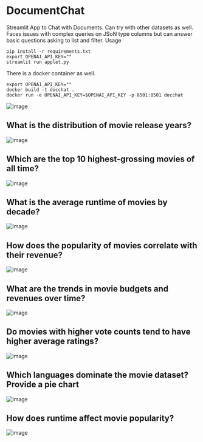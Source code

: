 # DocumentChat

Streamlit App to Chat with Documents. Can try with other datasets as well. 
Faces issues with complex queries on JSoN type columns but can answer basic questions asking to list and filter. 
Usage

```
pip install -r requirements.txt
export OPENAI_API_KEY=""
streamlit run applet.py
```

There is a docker container as well. 

```
export OPENAI_API_KEY=""
docker build -t docchat .
docker run -e OPENAI_API_KEY=$OPENAI_API_KEY -p 8501:8501 docchat
```

![image](https://github.com/user-attachments/assets/7e7c8c3a-07b7-40b6-96dd-a81fa2940388)

## What is the distribution of movie release years?
![image](https://github.com/user-attachments/assets/556a7edd-84db-4b0a-867d-fba35aa558f3)


## Which are the top 10 highest-grossing movies of all time?
![image](https://github.com/user-attachments/assets/d1eeb02e-4c4b-43a6-8487-cd4e2165f1d4)

## What is the average runtime of movies by decade?
![image](https://github.com/user-attachments/assets/e3a05d83-fdc6-4958-9818-6f5ca899cb52)


## How does the popularity of movies correlate with their revenue?
![image](https://github.com/user-attachments/assets/5a5b70de-a782-4b4e-8422-d2390e780a56)


## What are the trends in movie budgets and revenues over time?
![image](https://github.com/user-attachments/assets/82610f73-f5a5-40da-bd8d-d60e91a0e2cb)


## Do movies with higher vote counts tend to have higher average ratings?
![image](https://github.com/user-attachments/assets/4eaf75b1-d5b2-499a-9c92-5d49aaded96f)


## Which languages dominate the movie dataset? Provide a pie chart
![image](https://github.com/user-attachments/assets/1037affb-0411-4d05-954e-d185c8850704)

## How does runtime affect movie popularity?
![image](https://github.com/user-attachments/assets/8a0b4caf-8b07-4995-9d88-9fffd65a98ad)
